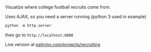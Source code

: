 Visualize where college football recruits come from.

Uses AJAX, so you need a server running (python 3 used in example)

```python
python -m http.server
```

then go to `http://localhost:8000`

Live version at [pshrmn.com/projects/recruiting](http://www.pshrmn.com/projects/recruiting)
